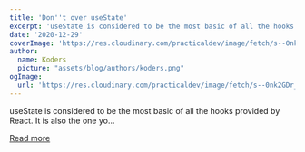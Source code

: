 ```yaml
---
title: 'Don''t over useState'
excerpt: 'useState is considered to be the most basic of all the hooks provided by React. It is also the one yo...'
date: '2020-12-29'
coverImage: 'https://res.cloudinary.com/practicaldev/image/fetch/s--0nk2GDr_--/c_imagga_scale,f_auto,fl_progressive,h_420,q_auto,w_1000/https://dev-to-uploads.s3.amazonaws.com/i/nopd2b5x8vb2m48zpnsw.png'
author:
  name: Koders
  picture: "assets/blog/authors/koders.png"
ogImage:
  url: 'https://res.cloudinary.com/practicaldev/image/fetch/s--0nk2GDr_--/c_imagga_scale,f_auto,fl_progressive,h_420,q_auto,w_1000/https://dev-to-uploads.s3.amazonaws.com/i/nopd2b5x8vb2m48zpnsw.png'
---
```


useState is considered to be the most basic of all the hooks provided by React. It is also the one yo...

[Read more](https://dev.to/tkdodo/don-t-over-usestate-4k72)
